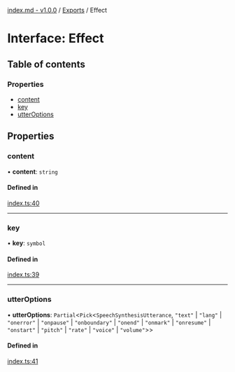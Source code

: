 [index.md - v1.0.0](../README.md) / [Exports](../modules.md) / Effect

# Interface: Effect

## Table of contents

### Properties

- [content](Effect.md#content)
- [key](Effect.md#key)
- [utterOptions](Effect.md#utteroptions)

## Properties

### content

• **content**: `string`

#### Defined in

[index.ts:40](https://github.com/saqqdy/grace-speak/blob/2d4236c/src/index.ts#L40)

---

### key

• **key**: `symbol`

#### Defined in

[index.ts:39](https://github.com/saqqdy/grace-speak/blob/2d4236c/src/index.ts#L39)

---

### utterOptions

• **utterOptions**: `Partial`<`Pick`<`SpeechSynthesisUtterance`, `"text"` \| `"lang"` \| `"onerror"` \| `"onpause"` \| `"onboundary"` \| `"onend"` \| `"onmark"` \| `"onresume"` \| `"onstart"` \| `"pitch"` \| `"rate"` \| `"voice"` \| `"volume"`\>\>

#### Defined in

[index.ts:41](https://github.com/saqqdy/grace-speak/blob/2d4236c/src/index.ts#L41)

